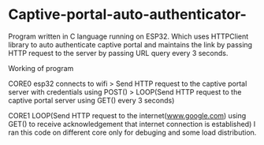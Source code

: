 # Captive-portal-auto-authenticator-
Program written in C language running on ESP32. Which uses HTTPClient library to auto authenticate captive portal and maintains the link by passing HTTP request to the server by passing URL query every 3 seconds.

Working of program

CORE0
esp32 connects to wifi > Send HTTP request to the captive portal server with credentials using POST() > LOOP(Send HTTP request to the captive portal server using GET() every 3 seconds)

CORE1
LOOP(Send HTTP request to the internet(www.google.com) using GET() to receive acknowledgement that internet connection is established)
I ran this code on different core only for debuging and some load distribution.
